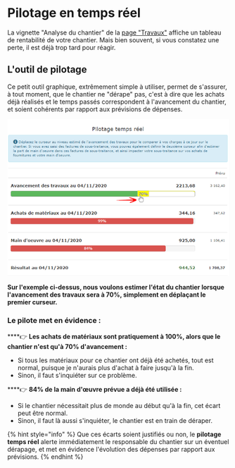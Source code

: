 # Pilotage en temps réel

La vignette "Analyse du chantier" de la [page "Travaux"](la-fiche-chantier-en-detail.md#onglet-travaux) affiche un tableau de rentabilité de votre chantier. Mais bien souvent, si vous constatez une perte, il est déjà trop tard pour réagir.

## L'outil de pilotage

Ce petit outil graphique, extrêmement simple à utiliser, permet de s'assurer, à tout moment, que le chantier ne "dérape" pas, c'est à dire que les achats déjà réalisés et le temps passés correspondent à l'avancement du chantier, et soient cohérents par rapport aux prévisions de dépenses.

![](../../.gitbook/assets/telechargement-1-.png)



**Sur l'exemple ci-dessus, nous voulons estimer l'état du chantier lorsque l'avancement des travaux sera à 70%, simplement en déplaçant le premier curseur.**

### Le pilote met en évidence :

\*\*\*\*👉 **Les achats de matériaux sont pratiquement à 100%, alors que le chantier n'est qu'à 70% d'avancement :**

* Si tous les matériaux pour ce chantier ont déjà été achetés, tout est normal, puisque je n'aurais plus d'achat à faire jusqu'à la fin.
* Sinon, il faut s'inquiéter sur ce problème.

\*\*\*\*👉 **84% de la main d'œuvre prévue a déjà été utilisée :**

* Si le chantier nécessitait plus de monde au début qu'à la fin, cet écart peut être normal.
* Sinon, il faut là aussi s'inquiéter, le chantier est en train de déraper.

{% hint style="info" %}
Que ces écarts soient justifiés ou non, le **pilotage temps réel** alerte immédiatement le responsable du chantier sur un éventuel dérapage, et met en évidence l'évolution des dépenses par rapport aux prévisions.
{% endhint %}

